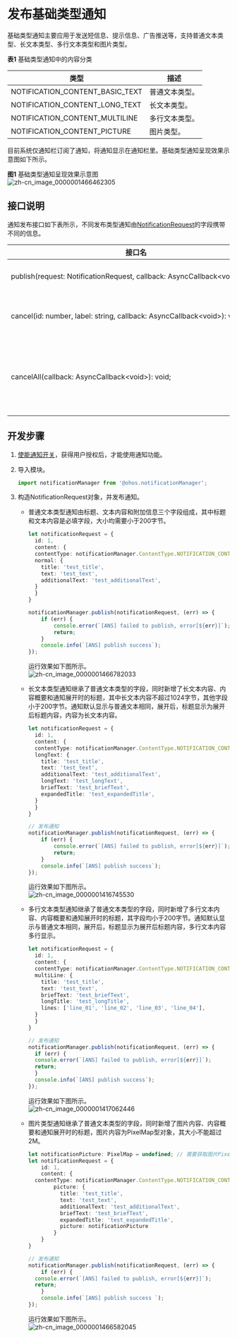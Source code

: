 # 发布基础类型通知


基础类型通知主要应用于发送短信息、提示信息、广告推送等，支持普通文本类型、长文本类型、多行文本类型和图片类型。


  **表1** 基础类型通知中的内容分类

| 类型 | 描述 |
| -------- | -------- |
| NOTIFICATION_CONTENT_BASIC_TEXT | 普通文本类型。 |
| NOTIFICATION_CONTENT_LONG_TEXT | 长文本类型。 |
| NOTIFICATION_CONTENT_MULTILINE | 多行文本类型。 |
| NOTIFICATION_CONTENT_PICTURE | 图片类型。 |


目前系统仅通知栏订阅了通知，将通知显示在通知栏里。基础类型通知呈现效果示意图如下所示。

**图1** 基础类型通知呈现效果示意图  
![zh-cn_image_0000001466462305](figures/zh-cn_image_0000001466462305.png)


## 接口说明

通知发布接口如下表所示，不同发布类型通知由[NotificationRequest](../reference/apis/js-apis-notificationManager.md#notificationrequest)的字段携带不同的信息。

| **接口名** | **描述** |
| -------- | -------- |
| publish(request:&nbsp;NotificationRequest,&nbsp;callback:&nbsp;AsyncCallback&lt;void&gt;):&nbsp;void | 发布通知。                 |
| cancel(id:&nbsp;number,&nbsp;label:&nbsp;string,&nbsp;callback:&nbsp;AsyncCallback&lt;void&gt;):&nbsp;void | 取消指定的通知。           |
| cancelAll(callback:&nbsp;AsyncCallback&lt;void&gt;):&nbsp;void; | 取消所有该应用发布的通知。 |


## 开发步骤

1. [使能通知开关](notification-enable.md)，获得用户授权后，才能使用通知功能。

2. 导入模块。
   
   ```ts
   import notificationManager from '@ohos.notificationManager';
   ```

3. 构造NotificationRequest对象，并发布通知。
   - 普通文本类型通知由标题、文本内容和附加信息三个字段组成，其中标题和文本内容是必填字段，大小均需要小于200字节。
     
      ```ts
      let notificationRequest = {
        id: 1,
        content: {
      	contentType: notificationManager.ContentType.NOTIFICATION_CONTENT_BASIC_TEXT, // 普通文本类型通知
      	normal: {
      	  title: 'test_title',
      	  text: 'test_text',
      	  additionalText: 'test_additionalText',
      	}
        }
      }
      
      notificationManager.publish(notificationRequest, (err) => {
          if (err) {
              console.error(`[ANS] failed to publish, error[${err}]`);
              return;
          }
          console.info(`[ANS] publish success`);
      });
      ```

      运行效果如下图所示。  
     ![zh-cn_image_0000001466782033](figures/zh-cn_image_0000001466782033.png)
   - 长文本类型通知继承了普通文本类型的字段，同时新增了长文本内容、内容概要和通知展开时的标题，其中长文本内容不超过1024字节，其他字段小于200字节。通知默认显示与普通文本相同，展开后，标题显示为展开后标题内容，内容为长文本内容。
     
      ```ts
      let notificationRequest = {
        id: 1,
        content: {
      	contentType: notificationManager.ContentType.NOTIFICATION_CONTENT_LONG_TEXT, // 长文本类型通知
      	longText: {
      	  title: 'test_title',
      	  text: 'test_text',
      	  additionalText: 'test_additionalText',
      	  longText: 'test_longText',
      	  briefText: 'test_briefText',
      	  expandedTitle: 'test_expandedTitle',
      	}
        }
      }
      
      // 发布通知
      notificationManager.publish(notificationRequest, (err) => {
          if (err) {
              console.error(`[ANS] failed to publish, error[${err}]`);
              return;
          }
          console.info(`[ANS] publish success`);
      });
      ```
   
      运行效果如下图所示。  
     ![zh-cn_image_0000001416745530](figures/zh-cn_image_0000001416745530.png)
   - 多行文本类型通知继承了普通文本类型的字段，同时新增了多行文本内容、内容概要和通知展开时的标题，其字段均小于200字节。通知默认显示与普通文本相同，展开后，标题显示为展开后标题内容，多行文本内容多行显示。
     
      ```ts
      let notificationRequest = {
        id: 1,
        content: {
      	contentType: notificationManager.ContentType.NOTIFICATION_CONTENT_MULTILINE, // 多行文本类型通知
      	multiLine: {
      	  title: 'test_title',
      	  text: 'test_text',
      	  briefText: 'test_briefText',
      	  longTitle: 'test_longTitle',
      	  lines: ['line_01', 'line_02', 'line_03', 'line_04'],
      	}
        }
      }
      
      // 发布通知
      notificationManager.publish(notificationRequest, (err) => {
        if (err) {
      	console.error(`[ANS] failed to publish, error[${err}]`);
      	return;
        }
        console.info(`[ANS] publish success`);
      });
      ```
   
      运行效果如下图所示。  
     ![zh-cn_image_0000001417062446](figures/zh-cn_image_0000001417062446.png)
   - 图片类型通知继承了普通文本类型的字段，同时新增了图片内容、内容概要和通知展开时的标题，图片内容为PixelMap型对象，其大小不能超过2M。
     
      ```ts
      let notificationPicture: PixelMap = undefined; // 需要获取图片PixelMap信息
      let notificationRequest = {
          id: 1,
          content: {
      	contentType: notificationManager.ContentType.NOTIFICATION_CONTENT_PICTURE,
              picture: {
                title: 'test_title',
                text: 'test_text',
                additionalText: 'test_additionalText',
                briefText: 'test_briefText',
                expandedTitle: 'test_expandedTitle',
                picture: notificationPicture
              }
          }
      }
      
      // 发布通知
      notificationManager.publish(notificationRequest, (err) => {
          if (err) {
      	console.error(`[ANS] failed to publish, error[${err}]`);
      	return;
          }
          console.info(`[ANS] publish success `);
      });
      ```
   
      运行效果如下图所示。  
     ![zh-cn_image_0000001466582045](figures/zh-cn_image_0000001466582045.png)
